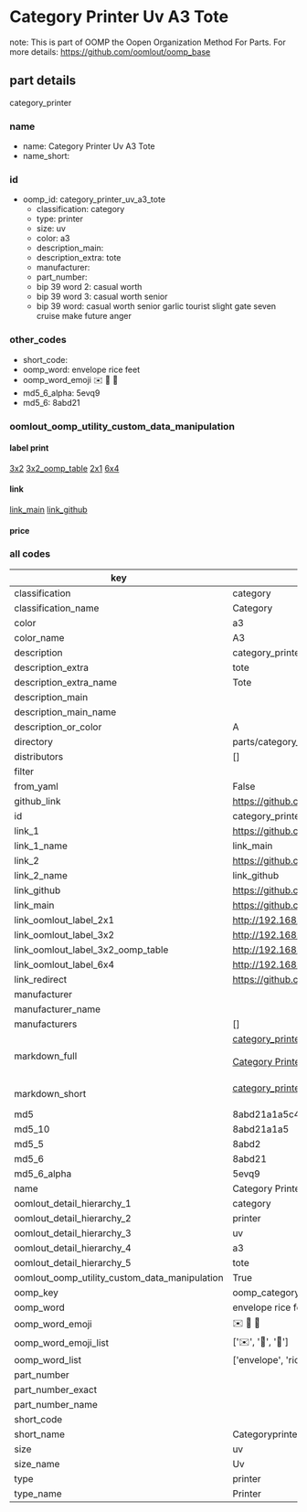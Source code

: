 # Category Printer Uv A3 Tote  

note: This is part of OOMP the Oopen Organization Method For Parts. For more details: https://github.com/oomlout/oomp_base

##  part details
  



category_printer



### name
* name: Category Printer Uv A3 Tote
* name_short: 
### id
* oomp_id: category_printer_uv_a3_tote
  * classification: category
  * type: printer
  * size: uv
  * color: a3
  * description_main: 
  * description_extra: tote
  * manufacturer: 
  * part_number: 
  * bip 39 word 2: casual worth
  * bip 39 word 3: casual worth senior
  * bip 39 word: casual worth senior garlic tourist slight gate seven cruise make future anger

### other_codes
* short_code: 
* oomp_word: envelope rice feet
* oomp_word_emoji :envelope: :rice: :feet:
* md5_6_alpha: 5evq9
* md5_6: 8abd21






### oomlout_oomp_utility_custom_data_manipulation
#### label print
[3x2](http://192.168.1.245:1112/?label=oomp%205evq9)
[3x2_oomp_table](http://192.168.1.108:1112/?label=oomp%205evq9)
[2x1](http://192.168.1.242:1112/?label=oomp%205evq9)
[6x4](http://192.168.1.55:1112/?label=oomp%205evq9)    

#### link

[link_main](https://github.com/oomlout/oomlout_oomp_version_1_messy/tree/main/parts/category_printer_uv_a3_tote) [link_github](https://github.com/oomlout/oomlout_oomp_version_1_messy/tree/main/parts/category_printer_uv_a3_tote)                             

#### price







### all codes 
| key | value |  
| --- | --- |  
| classification | category |  
| classification_name | Category |  
| color | a3 |  
| color_name | A3 |  
| description | category_printer |  
| description_extra | tote |  
| description_extra_name | Tote |  
| description_main |  |  
| description_main_name |  |  
| description_or_color | A  |  
| directory | parts/category_printer_uv_a3_tote |  
| distributors | [] |  
| filter |  |  
| from_yaml | False |  
| github_link | https://github.com/oomlout/oomlout_oomp_part_src/tree/main/parts/category_printer_uv_a3_tote |  
| id | category_printer_uv_a3_tote |  
| link_1 | https://github.com/oomlout/oomlout_oomp_version_1_messy/tree/main/parts/category_printer_uv_a3_tote |  
| link_1_name | link_main |  
| link_2 | https://github.com/oomlout/oomlout_oomp_version_1_messy/tree/main/parts/category_printer_uv_a3_tote |  
| link_2_name | link_github |  
| link_github | https://github.com/oomlout/oomlout_oomp_version_1_messy/tree/main/parts/category_printer_uv_a3_tote |  
| link_main | https://github.com/oomlout/oomlout_oomp_version_1_messy/tree/main/parts/category_printer_uv_a3_tote |  
| link_oomlout_label_2x1 | http://192.168.1.242:1112/?label=oomp%205evq9 |  
| link_oomlout_label_3x2 | http://192.168.1.245:1112/?label=oomp%205evq9 |  
| link_oomlout_label_3x2_oomp_table | http://192.168.1.108:1112/?label=oomp%205evq9 |  
| link_oomlout_label_6x4 | http://192.168.1.55:1112/?label=oomp%205evq9 |  
| link_redirect | https://github.com/oomlout/oomlout_oomp_version_1_messy/tree/main/parts/category_printer_uv_a3_tote |  
| manufacturer |  |  
| manufacturer_name |  |  
| manufacturers | [] |  
| markdown_full | [category_printer_uv_a3_tote](none)<br>[](none)<br>[Category Printer Uv A3 Tote](none)<br><br> |  
| markdown_short | [category_printer_uv_a3_tote](none)<br><br> |  
| md5 | 8abd21a1a5c4ac0b2ef2f5fd877f791d |  
| md5_10 | 8abd21a1a5 |  
| md5_5 | 8abd2 |  
| md5_6 | 8abd21 |  
| md5_6_alpha | 5evq9 |  
| name | Category Printer Uv A3 Tote |  
| oomlout_detail_hierarchy_1 | category |  
| oomlout_detail_hierarchy_2 | printer |  
| oomlout_detail_hierarchy_3 | uv |  
| oomlout_detail_hierarchy_4 | a3 |  
| oomlout_detail_hierarchy_5 | tote |  
| oomlout_oomp_utility_custom_data_manipulation | True |  
| oomp_key | oomp_category_printer_uv_a3_tote |  
| oomp_word | envelope rice feet |  
| oomp_word_emoji | :envelope: :rice: :feet: |  
| oomp_word_emoji_list | [':envelope:', ':rice:', ':feet:'] |  
| oomp_word_list | ['envelope', 'rice', 'feet'] |  
| part_number |  |  
| part_number_exact |  |  
| part_number_name |  |  
| short_code |  |  
| short_name | Categoryprinter |  
| size | uv |  
| size_name | Uv |  
| type | printer |  
| type_name | Printer |  
